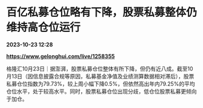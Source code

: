 # 百亿私募仓位略有下降，股票私募整体仍维持高仓位运行

**2023-10-23 12:28**

**https://www.gelonghui.com/live/1258355**

格隆汇10月23日｜据澎湃，股票私募仓位整体有所下降，但仍有近八成。截至10月13日（因信息披露合规等原因，私募基金净值及业绩测算数据相对滞后），股票私募仓位指数为79.73%，较上周小幅下降0.5%，但依然高出年内79.25%的平均仓位水平，处于较高水平。同时，股票私募仓位出现分歧，低仓位股票私募更倾向于加仓。